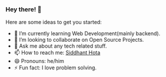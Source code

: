 ### Hey there! 👋



Here are some ideas to get you started:

- 🌱 I’m currently learning Web Development(mainly backend).
- 👯 I’m looking to collaborate on Open Source Projects.
- 💬 Ask me about any tech related stuff.
- 📫 How to reach me: [Siddhant Hota](https://www.linkedin.com/in/siddhanthota2002/)
- 😄 Pronouns: he/him
- ⚡ Fun fact: I love problem solving.
